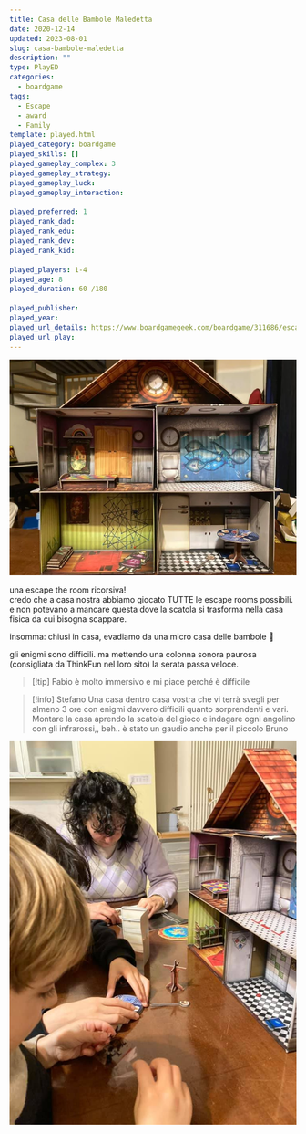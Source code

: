 ```yaml
---
title: Casa delle Bambole Maledetta
date: 2020-12-14
updated: 2023-08-01
slug: casa-bambole-maledetta
description: ""
type: PlayED
categories:
  - boardgame
tags:
  - Escape
  - award
  - Family
template: played.html
played_category: boardgame
played_skills: []
played_gameplay_complex: 3
played_gameplay_strategy: 
played_gameplay_luck: 
played_gameplay_interaction: 

played_preferred: 1
played_rank_dad: 
played_rank_edu: 
played_rank_dev: 
played_rank_kid: 

played_players: 1-4
played_age: 8
played_duration: 60 /180

played_publisher: 
played_year: 
played_url_details: https://www.boardgamegeek.com/boardgame/311686/escape-room-cursed-dollhouse
played_url_play: 
---
```

![](../../assets/img/played/boardgame/casa_bambole.webp)

una escape the room ricorsiva!  
credo che a casa nostra abbiamo giocato TUTTE le escape rooms possibili. e non potevano a mancare questa dove la scatola si trasforma nella casa fisica da cui bisogna scappare. 

insomma: chiusi in casa, evadiamo da una micro casa delle bambole 🙂

gli enigmi sono difficili. ma mettendo una colonna sonora paurosa (consigliata da ThinkFun nel loro sito) la serata passa veloce.

> [!tip] Fabio
> è molto immersivo e mi piace perché è difficile

> [!info] Stefano
> Una casa dentro casa vostra che vi terrà svegli per almeno 3 ore con enigmi davvero difficili quanto sorprendenti e vari.  
> Montare la casa aprendo la scatola del gioco e indagare ogni angolino con gli infrarossi,, beh.. è stato un gaudio anche per il piccolo Bruno

![casa_bambole_2](../../assets/img/played/boardgame/casa_bambole_2.jpg)